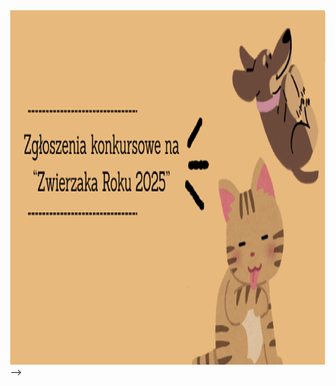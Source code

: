 <html lang="">
<head>
  <meta charset="utf-8" />
  <meta name="viewport" content="width=device-width,initial-scale=1" />
  <title>Full-page Background Photo Examples</title>
  <style>
    /* Reset and ensure page fills viewport */
    html, body { height: 100%; margin: 0; }

    /* Option A: CSS background on the <body> */
  .bg-css {
      min-height: 100%;
      /* Replace with your image path or full URL */
      background-image: url("images/Strona główna.png");
      background-size: cover;          /* cover the whole area */
      background-position: center;     /* center the image */
      background-repeat: no-repeat;
      background-attachment: fixed;    /* optional: fixed during scroll */
      /* fallback background color while image loads */
      background-color: #222;
      color: white;
      display: flex;
      align-items: center;
      justify-content: center;
      text-align: center;
      padding: 2rem;
    }

    /* Option B: full-screen <https://github.com/Chell111/przejscie.github.io/blob/main/images/IMG_5440.JPG?raw=true> with object-fit */
  .bg-img-wrap {
      position: relative;
      min-height: 100vh;
      overflow: hidden;
      color: white;
    }
    .bg-images/Strona główna.png.bg-images/Strona główna.png {
      position: absolute;
      inset: 0;               /* top:0; right:0; bottom:0; left:0 */
      width: 100%;
      height: 100%;
      object-fit: cover;      /* preserve aspect ratio and cover area */
      object-position: center;
      z-index: -1;            /* sit behind content */
    }

    /* Optional dark overlay for readability */
  .overlay {
      position: absolute;
      inset: 0;
      background: rgba(0,0,0,0.35);
      z-index: 0;
    }

    /* Content styling for both examples */
  .content {
      position: relative;
      z-index: 1;
      max-width: 900px;
      margin: 2rem;
      font-family: system-ui, -apple-system, "Segoe UI", Roboto, "Helvetica Neue", Arial;
    }

  h1 { margin: 0 0 0.5rem 0; font-size: clamp(1.5rem, 3vw, 2.4rem); }
    p  { margin: 0; font-size: clamp(1rem, 2vw, 1.1rem); }

    /* Small-screen adjustments */
  @media (max-width: 520px) {
      .content { margin: 1rem; }
    }
  </style>
</head>
<body>

  <!-- Example A: apply background via CSS on the body -->
  <main class="bg-css" aria-label="images/Strona główna.png">
    <div class="content" role="article">
            </div>
  </main>

  <!-- Example B: Use a full-screen <img> with object-fit (uncomment to test) -->
  
<section class="bg-images/Strona główna.png-wrap" aria-label="Background image using &lt;img&gt;">
    <img class="bg-img" src="images/Strona główna.png" alt="" aria-hidden="true" />
    <div class="overlay" aria-hidden="true"></div>
    <div class="content">
          </div>
  </section>
  -->

</body>
</html>
